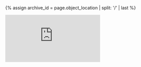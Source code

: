 {% assign archive_id = page.object_location | split: '/' | last %}
<div class="ratio ratio-4x3">
    <iframe src="https://archive.org/embed/{{ archive_id }}" frameborder="0" webkitallowfullscreen="true" mozallowfullscreen="true" allowfullscreen></iframe>
</div>

